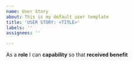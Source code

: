 ```yaml
---
name: User Story
about: This is my default user template
title: 'USER STORY: <TITLE>'
labels: ''
assignees: ''

---
```


As a **role** I can **capability** so that **received benefit**
